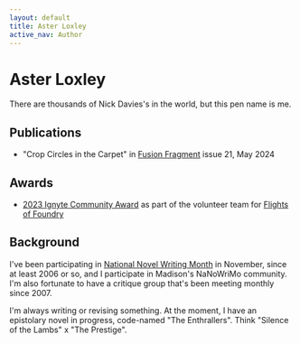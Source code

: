 ```yaml
---
layout: default
title: Aster Loxley
active_nav: Author
---
```

# Aster Loxley
There are thousands of Nick Davies's in the world, but this pen name is me.

## Publications

* "Crop Circles in the Carpet" in [Fusion Fragment](https://www.fusionfragment.com/) issue 21, May 2024

## Awards

* [2023 Ignyte Community Award](https://ignyteawards.fiyahlitmag.com/2023-results/) as part of the volunteer team for [Flights of Foundry](https://flights-of-foundry.org/)

## Background

I've been participating in [National Novel Writing Month](https://nanowrimo.org/participants/ndavies) in November, since at least 2006 or so, and I participate in Madison's NaNoWriMo community. I'm also fortunate to have a critique group that's been meeting monthly since 2007.

I'm always writing or revising something. At the moment, I have an epistolary novel in progress, code-named "The Enthrallers". Think "Silence of the Lambs" x "The Prestige".
